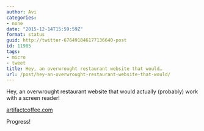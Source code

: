 ```yaml
---
author: Avi
categories:
- none
date: "2015-12-14T15:59:59Z"
format: status
guid: http://twitter-676491846177136640-post
id: 11985
tags:
- micro
- tweet
title: Hey, an overwrought restaurant website that would…
url: /post/hey-an-overwrought-restaurant-website-that-would/
---
```

Hey, an overwrought restaurant website that would actually (probably) work with a screen reader!

[artifactcoffee.com](http://artifactcoffee.com/)

Progress!